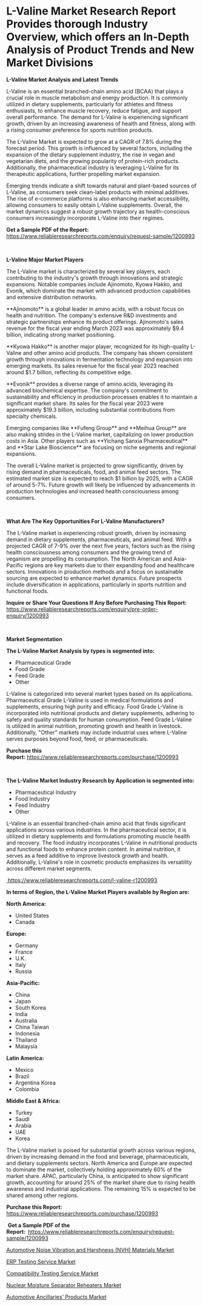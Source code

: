 <p><h1>L-Valine Market Research Report Provides thorough Industry Overview, which offers an In-Depth Analysis of Product Trends and New Market Divisions</h1></p><p><strong>L-Valine Market Analysis and Latest Trends</strong></p>
<p><p>L-Valine is an essential branched-chain amino acid (BCAA) that plays a crucial role in muscle metabolism and energy production. It is commonly utilized in dietary supplements, particularly for athletes and fitness enthusiasts, to enhance muscle recovery, reduce fatigue, and support overall performance. The demand for L-Valine is experiencing significant growth, driven by an increasing awareness of health and fitness, along with a rising consumer preference for sports nutrition products.</p><p>The L-Valine Market is expected to grow at a CAGR of 7.8% during the forecast period. This growth is influenced by several factors, including the expansion of the dietary supplement industry, the rise in vegan and vegetarian diets, and the growing popularity of protein-rich products. Additionally, the pharmaceutical industry is leveraging L-Valine for its therapeutic applications, further propelling market expansion.</p><p>Emerging trends indicate a shift towards natural and plant-based sources of L-Valine, as consumers seek clean-label products with minimal additives. The rise of e-commerce platforms is also enhancing market accessibility, allowing consumers to easily obtain L-Valine supplements. Overall, the market dynamics suggest a robust growth trajectory as health-conscious consumers increasingly incorporate L-Valine into their regimes.</p></p>
<p><strong>Get a Sample PDF of the Report:&nbsp;</strong> <a href="https://www.reliableresearchreports.com/enquiry/request-sample/1200993">https://www.reliableresearchreports.com/enquiry/request-sample/1200993</a></p>
<p>&nbsp;</p>
<p><strong>L-Valine Major Market Players</strong></p>
<p><p>The L-Valine market is characterized by several key players, each contributing to the industry's growth through innovations and strategic expansions. Notable companies include Ajinomoto, Kyowa Hakko, and Evonik, which dominate the market with advanced production capabilities and extensive distribution networks.</p><p>**Ajinomoto** is a global leader in amino acids, with a robust focus on health and nutrition. The company's extensive R&D investments and strategic partnerships enhance its product offerings. Ajinomoto's sales revenue for the fiscal year ending March 2023 was approximately $9.4 billion, indicating strong market positioning.</p><p>**Kyowa Hakko** is another major player, recognized for its high-quality L-Valine and other amino acid products. The company has shown consistent growth through innovations in fermentation technology and expansion into emerging markets. Its sales revenue for the fiscal year 2023 reached around $1.7 billion, reflecting its competitive edge.</p><p>**Evonik** provides a diverse range of amino acids, leveraging its advanced biochemical expertise. The company's commitment to sustainability and efficiency in production processes enables it to maintain a significant market share. Its sales for the fiscal year 2023 were approximately $19.3 billion, including substantial contributions from specialty chemicals.</p><p>Emerging companies like **Fufeng Group** and **Meihua Group** are also making strides in the L-Valine market, capitalizing on lower production costs in Asia. Other players such as **Yichang Sanxia Pharmaceutical** and **Star Lake Bioscience** are focusing on niche segments and regional expansions.</p><p>The overall L-Valine market is projected to grow significantly, driven by rising demand in pharmaceuticals, food, and animal feed sectors. The estimated market size is expected to reach $1 billion by 2025, with a CAGR of around 5-7%. Future growth will likely be influenced by advancements in production technologies and increased health consciousness among consumers.</p></p>
<p>&nbsp;</p>
<p><strong>What Are The Key Opportunities For L-Valine Manufacturers?</strong></p>
<p><p>The L-Valine market is experiencing robust growth, driven by increasing demand in dietary supplements, pharmaceuticals, and animal feed. With a projected CAGR of 7-9% over the next five years, factors such as the rising health consciousness among consumers and the growing trend of veganism are propelling its consumption. The North American and Asia-Pacific regions are key markets due to their expanding food and healthcare sectors. Innovations in production methods and a focus on sustainable sourcing are expected to enhance market dynamics. Future prospects include diversification in applications, particularly in sports nutrition and functional foods.</p></p>
<p><strong>Inquire or Share Your Questions If Any Before Purchasing This Report:</strong> <a href="https://www.reliableresearchreports.com/enquiry/pre-order-enquiry/1200993">https://www.reliableresearchreports.com/enquiry/pre-order-enquiry/1200993</a></p>
<p>&nbsp;</p>
<p><strong>Market Segmentation</strong></p>
<p><strong>The L-Valine Market Analysis by types is segmented into:</strong></p>
<p><ul><li>Pharmaceutical Grade</li><li>Food Grade</li><li>Feed Grade</li><li>Other</li></ul></p>
<p><p>L-Valine is categorized into several market types based on its applications. Pharmaceutical Grade L-Valine is used in medical formulations and supplements, ensuring high purity and efficacy. Food Grade L-Valine is incorporated into nutritional products and dietary supplements, adhering to safety and quality standards for human consumption. Feed Grade L-Valine is utilized in animal nutrition, promoting growth and health in livestock. Additionally, "Other" markets may include industrial uses where L-Valine serves purposes beyond food, feed, or pharmaceuticals.</p></p>
<p><strong>Purchase this Report:&nbsp;</strong><a href="https://www.reliableresearchreports.com/purchase/1200993">https://www.reliableresearchreports.com/purchase/1200993</a></p>
<p>&nbsp;</p>
<p><strong>The L-Valine Market Industry Research by Application is segmented into:</strong></p>
<p><ul><li>Pharmaceutical Industry</li><li>Food Industry</li><li>Feed Industry</li><li>Other</li></ul></p>
<p><p>L-Valine is an essential branched-chain amino acid that finds significant applications across various industries. In the pharmaceutical sector, it is utilized in dietary supplements and formulations promoting muscle health and recovery. The food industry incorporates L-Valine in nutritional products and functional foods to enhance protein content. In animal nutrition, it serves as a feed additive to improve livestock growth and health. Additionally, L-Valine's role in cosmetic products emphasizes its versatility across different market segments.</p></p>
<p><a href="https://www.reliableresearchreports.com/l-valine-r1200993">&nbsp;https://www.reliableresearchreports.com/l-valine-r1200993</a></p>
<p><strong>In terms of Region, the L-Valine Market Players available by Region are:</strong></p>
<p>
    <p> <strong> North America: </strong>
        <ul>
            <li>United States</li>
            <li>Canada</li>
        </ul>
        </p> 
    <p> <strong> Europe: </strong>
        <ul>
            <li>Germany</li>
            <li>France</li>
            <li>U.K.</li>
            <li>Italy</li>
            <li>Russia</li>
        </ul>
        </p> 
    <p> <strong> Asia-Pacific: </strong>
        <ul>
            <li>China</li>
            <li>Japan</li>
            <li>South Korea</li>
            <li>India</li>
            <li>Australia</li>
            <li>China Taiwan</li>
            <li>Indonesia</li>
            <li>Thailand</li>
            <li>Malaysia</li>
        </ul>
        </p> 
    <p> <strong> Latin America: </strong>
        <ul>
            <li>Mexico</li>
            <li>Brazil</li>
            <li>Argentina Korea</li>
            <li>Colombia</li>
        </ul>
        </p> 
    <p> <strong> Middle East & Africa: </strong>
        <ul>
            <li>Turkey</li>
            <li>Saudi</li>
            <li>Arabia</li>
            <li>UAE</li>
            <li>Korea</li>
        </ul>
    </p>
    </p>
<p><p>The L-Valine market is poised for substantial growth across various regions, driven by increasing demand in the food and beverage, pharmaceuticals, and dietary supplements sectors. North America and Europe are expected to dominate the market, collectively holding approximately 60% of the market share. APAC, particularly China, is anticipated to show significant growth, accounting for around 25% of the market share due to rising health awareness and industrial applications. The remaining 15% is expected to be shared among other regions.</p></p>
<p><strong>Purchase this Report: </strong><a href="https://www.reliableresearchreports.com/purchase/1200993">https://www.reliableresearchreports.com/purchase/1200993</a></p>
<p>&nbsp;<strong>Get a Sample PDF of the Report:&nbsp;&nbsp;</strong><a href="https://www.reliableresearchreports.com/enquiry/request-sample/1200993">https://www.reliableresearchreports.com/enquiry/request-sample/1200993</a></p>
<p><strong></strong></p>
<p><p><a href="https://issuu.com/reportprime-2/docs/automotive-noise-vibration-and-hars_d98e13243aa5c9">Automotive Noise Vibration and Harshness (NVH) Materials Market</a></p><p><a href="https://www.linkedin.com/pulse/mapping-erp-testing-service-market-trends-challenges-breakthroughs-on2sf?trackingId=Dozb2X0uTUKd9oI3YjYQYw%3D%3D">ERP Testing Service Market</a></p><p><a href="https://www.linkedin.com/pulse/compatibility-testing-service-market-overview-global-trends-future-jdwlf?trackingId=NGXKe6q3Sumf6XxGmn%2FhPA%3D%3D">Compatibility Testing Service Market</a></p><p><a href="https://github.com/FahadAhmed712/Market-Research-Report-List-1/blob/main/nuclear-moisture-separator-reheaters-market.md">Nuclear Moisture Separator Reheaters Market</a></p><p><a href="https://github.com/JosephineMcguire65/Market-Research-Report-List-1/blob/main/automotive-ancillaries-products-market.md">Automotive Ancillaries’ Products Market</a></p></p>